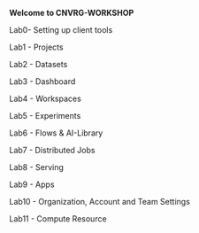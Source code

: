
**Welcome to CNVRG-WORKSHOP**

Lab0- Setting up client tools

Lab1 - Projects

Lab2 - Datasets

Lab3 - Dashboard

Lab4 - Workspaces

Lab5 - Experiments

Lab6 - Flows & AI-Library

Lab7 - Distributed Jobs

Lab8 - Serving

Lab9 - Apps

Lab10 - Organization, Account and Team Settings

Lab11 - Compute Resource


